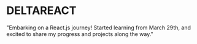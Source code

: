 # DELTAREACT
"Embarking on a React.js journey! Started learning from March 29th, and excited to share my progress and projects along the way."
